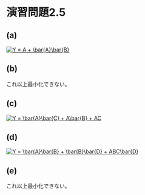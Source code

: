 # 演習問題2.5

## (a)

<a href="http://www.codecogs.com/eqnedit.php?latex=\dpi{100}&space;Y&space;=&space;A&space;&plus;&space;\bar{A}\bar{B}" target="_blank"><img src="http://latex.codecogs.com/gif.latex?\dpi{100}&space;Y&space;=&space;A&space;&plus;&space;\bar{A}\bar{B}" title="Y = A + \bar{A}\bar{B}" /></a>

## (b)

これ以上最小化できない。

## (c)

<a href="http://www.codecogs.com/eqnedit.php?latex=\dpi{100}&space;Y&space;=&space;\bar{A}\bar{C}&space;&plus;&space;A\bar{B}&space;&plus;&space;AC" target="_blank"><img src="http://latex.codecogs.com/gif.latex?\dpi{100}&space;Y&space;=&space;\bar{A}\bar{C}&space;&plus;&space;A\bar{B}&space;&plus;&space;AC" title="Y = \bar{A}\bar{C} + A\bar{B} + AC" /></a>


## (d)

<a href="http://www.codecogs.com/eqnedit.php?latex=\dpi{100}&space;Y&space;=&space;\bar{A}\bar{B}&space;&plus;&space;\bar{B}\bar{D}&space;&plus;&space;ABC\bar{D}" target="_blank"><img src="http://latex.codecogs.com/gif.latex?\dpi{100}&space;Y&space;=&space;\bar{A}\bar{B}&space;&plus;&space;\bar{B}\bar{D}&space;&plus;&space;ABC\bar{D}" title="Y = \bar{A}\bar{B} + \bar{B}\bar{D} + ABC\bar{D}" /></a>

## (e)

これ以上最小化できない。
